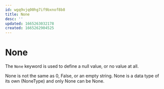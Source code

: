 ```yaml
---
id: wgq9vjq00hg7if9bxnof8b8
title: None
desc: ''
updated: 1665263032178
created: 1665262904525
---
```

# None
The ```None``` keyword is used to define a null value, or no value at all.

None is not the same as 0, False, or an empty string. None is a data type of its own (NoneType) and only None can be None.